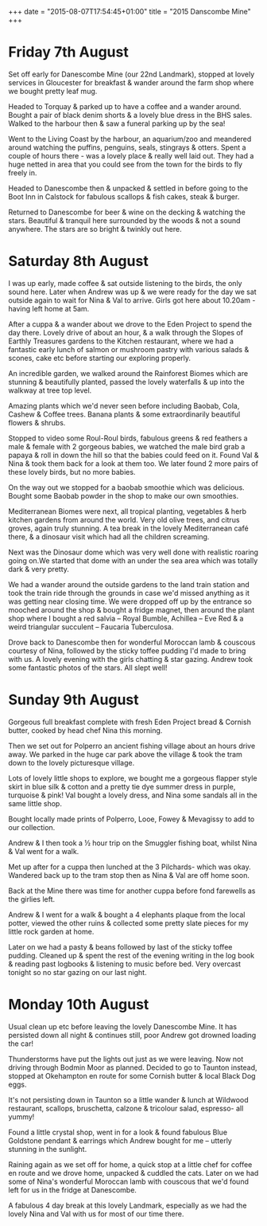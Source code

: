 +++
date = "2015-08-07T17:54:45+01:00"
title = "2015 Danscombe Mine"
+++

Friday 7th August
=

Set off early for Danescombe Mine (our 22nd Landmark), stopped at lovely services in Gloucester for breakfast & wander around the farm shop where we bought pretty leaf mug.

Headed to Torquay & parked up to have a coffee and a wander around. Bought a pair of black denim shorts & a lovely blue dress in the BHS sales. Walked to the harbour then & saw a funeral parking up by the sea!

Went to the Living Coast by the harbour, an aquarium/zoo and meandered around watching the puffins, penguins, seals, stingrays & otters. Spent a couple of hours there - was a lovely place & really well laid out. They had a huge netted in area that you could see from the town for the birds to fly freely in.

Headed to Danescombe then & unpacked & settled in before going to the Boot Inn in Calstock for fabulous scallops & fish cakes, steak & burger.

Returned to Danescombe for beer & wine on the decking & watching the stars. Beautiful & tranquil here surrounded by the woods & not a sound anywhere. The stars are so bright & twinkly out here.

Saturday 8th August
=

I was up early, made coffee & sat outside listening to the birds, the only sound here. Later when Andrew was up & we were ready for the day we sat outside again to wait for Nina & Val to arrive. Girls got here about 10.20am - having left home at 5am.

After a cuppa & a wander about we drove to the Eden Project to spend the day there. Lovely drive of about an hour, & a walk through the Slopes of Earthly Treasures gardens to the Kitchen restaurant, where we had a fantastic early lunch of salmon or mushroom pastry with various salads & scones, cake etc before starting our exploring properly.

An incredible garden, we walked around the Rainforest Biomes which are stunning & beautifully planted, passed the lovely waterfalls & up into the walkway at tree top level.

Amazing plants which we'd never seen before including Baobab, Cola, Cashew & Coffee trees. Banana plants & some extraordinarily beautiful flowers & shrubs.

Stopped to video some Roul-Roul birds, fabulous greens & red feathers a male & female with 2 gorgeous babies, we watched the male bird grab a papaya & roll in down the hill so that the babies could feed on it. Found Val & Nina & took them back for a look at them too. We later found 2 more pairs of these lovely birds, but no more babies.

On the way out we stopped for a baobab smoothie which was delicious. Bought some Baobab powder in the shop to make our own smoothies.

Mediterranean Biomes were next, all tropical planting, vegetables & herb kitchen gardens from around the world. Very old olive trees, and citrus groves, again truly stunning. A tea break in the lovely Mediterranean café there, & a dinosaur visit which had all the children screaming.

Next was the Dinosaur dome which was very well done with realistic roaring going on.We started that dome with an under the sea area which was totally dark & very pretty.

We had a wander around the outside gardens to the land train station and took the train ride through the grounds in case we'd missed anything as it was getting near closing time. We were dropped off up by the entrance so mooched around the shop & bought a fridge magnet, then around the plant shop where I bought a red salvia – Royal Bumble,  Achillea – Eve Red & a weird triangular succulent – Faucaria Tuberculosa.

Drove back to Danescombe then for wonderful Moroccan lamb & couscous courtesy of Nina, followed by the sticky toffee pudding I'd made to bring with us. A lovely evening with the girls chatting & star gazing. Andrew took some fantastic photos of the stars. All slept well!

Sunday 9th August
=

Gorgeous full breakfast complete with fresh Eden Project bread & Cornish butter, cooked by head chef Nina this morning.

Then we set out for Polperro an ancient fishing village about an hours drive away. We parked in the huge car park above the village & took the tram down to the lovely picturesque village.

Lots of lovely little shops to explore, we bought me a gorgeous flapper style skirt in blue silk & cotton and a pretty tie dye summer dress in purple, turquoise & pink! Val bought a lovely dress, and Nina some sandals all in the same little shop.

Bought locally made prints of Polperro, Looe, Fowey & Mevagissy to add to our collection.

Andrew & I then took a ½ hour trip on the Smuggler fishing boat, whilst Nina & Val went for a walk.

Met up after for a cuppa then lunched at the 3 Pilchards- which was okay. Wandered back up to the tram stop then as Nina & Val are off home soon.

Back at the Mine there was time for another cuppa before fond farewells as the girlies left.

Andrew & I went for a walk & bought a 4 elephants plaque from the local potter, viewed the other ruins & collected some pretty slate pieces for my little rock garden at home.

Later on we had a pasty & beans followed by last of the sticky toffee pudding. Cleaned up & spent the rest of the evening writing in the log book & reading past logbooks & listening to music before bed. Very overcast tonight so no star gazing on our last night.

Monday 10th August
=

Usual clean up etc before leaving the lovely Danescombe Mine. It has persisted down all night & continues still, poor Andrew got drowned loading the car!

Thunderstorms have put the lights out just as we were leaving. Now not driving through Bodmin Moor as planned. Decided to go to Taunton instead, stopped at Okehampton en route for some Cornish butter & local Black Dog eggs.

It's not persisting down in Taunton so a little wander & lunch at Wildwood restaurant, scallops, bruschetta, calzone & tricolour salad, espresso- all yummy!

Found a little crystal shop, went in for a look & found fabulous Blue Goldstone pendant & earrings which Andrew bought for me – utterly stunning in the sunlight.

Raining again as we set off for home, a quick stop at a little chef for coffee en route and we drove home, unpacked & cuddled the cats. Later on we had some of Nina's wonderful Moroccan lamb with couscous that we'd found left for us in the fridge at Danescombe.

A fabulous 4 day break at this lovely Landmark, especially as we had the lovely Nina and Val with us for most of our time there.
